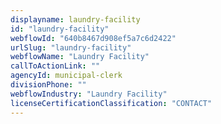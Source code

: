 ```yaml
---
displayname: laundry-facility
id: "laundry-facility"
webflowId: "640b8467d908ef5a7c6d2422"
urlSlug: "laundry-facility"
webflowName: "Laundry Facility"
callToActionLink: ""
agencyId: municipal-clerk
divisionPhone: ""
webflowIndustry: "Laundry Facility"
licenseCertificationClassification: "CONTACT"
---
```

